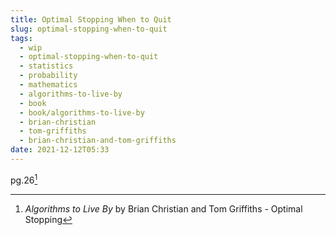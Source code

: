 ```yaml
---
title: Optimal Stopping When to Quit
slug: optimal-stopping-when-to-quit
tags:
  - wip
  - optimal-stopping-when-to-quit
  - statistics
  - probability
  - mathematics
  - algorithms-to-live-by
  - book
  - book/algorithms-to-live-by
  - brian-christian
  - tom-griffiths
  - brian-christian-and-tom-griffiths
date: 2021-12-12T05:33
---
```



pg.26[^1]

[^1]: _Algorithms to Live By_ by Brian Christian and Tom Griffiths - Optimal Stopping
